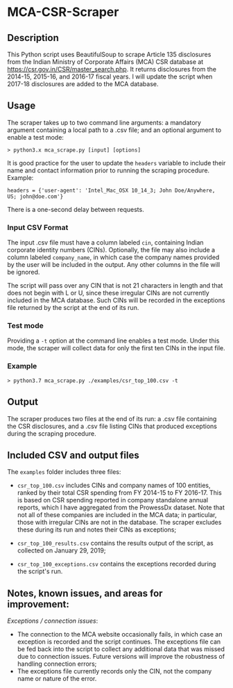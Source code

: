 # MCA-CSR-Scraper

## Description

This Python script uses BeautifulSoup to scrape Article 135 disclosures from the Indian Ministry of Corporate Affairs (MCA) CSR database at https://csr.gov.in/CSR/master_search.php. It returns disclosures from the 2014-15, 2015-16, and 2016-17 fiscal years. I will update the script when 2017-18 disclosures are added to the MCA database.

## Usage

The scraper takes up to two command line arguments: a mandatory argument containing a local path to a .csv file; and an optional argument to enable a test mode:

`> python3.x mca_scrape.py [input] [options]`

It is good practice for the user to update the `headers` variable to include their name and contact information prior to running the scraping procedure. Example:

`headers = {'user-agent': 'Intel_Mac_OSX 10_14_3; John Doe/Anywhere, US; john@doe.com'}`

There is a one-second delay between requests.

### Input CSV Format
The input .csv file must have a column labeled `cin`, containing Indian corporate identity numbers (CINs). Optionally, the file may also include a column labeled `company_name`, in which case the company names provided by the user will be included in the output. Any other columns in the file will be ignored.

The script will pass over any CIN that is not 21 characters in length and that does not begin with L or U, since these irregular CINs are not currently included in the MCA database. Such CINs will be recorded in the exceptions file returned by the script at the end of its run.

### Test mode
Providing a `-t` option at the command line enables a test mode. Under this mode, the scraper will collect data for only the first ten CINs in the input file.

### Example

`> python3.7 mca_scrape.py ./examples/csr_top_100.csv -t`

## Output

The scraper produces two files at the end of its run: a .csv file containing the CSR disclosures, and a .csv file listing CINs that produced exceptions during the scraping procedure.

## Included CSV and output files

The `examples` folder includes three files:
 * `csr_top_100.csv` includes CINs and company names of 100 entities, ranked by their total CSR spending from FY 2014-15 to FY 2016-17. This is based on CSR spending reported in company standalone annual reports, which I have aggregated from the ProwessDx dataset. Note that not all of these companies are included in the MCA data; in particular, those with irregular CINs are not in the database. The scraper excludes these during its run and notes their CINs as exceptions;

 * `csr_top_100_results.csv` contains the results output of the script, as collected on January 29, 2019;

 * `csr_top_100_exceptions.csv` contains the exceptions recorded during the script's run.

## Notes, known issues, and areas for improvement:

_Exceptions / connection issues_:
* The connection to the MCA website occasionally fails, in which case an exception is recorded and the script continues. The exceptions file can be fed back into the script to collect any additional data that was missed due to connection issues. Future versions will improve the robustness of handling connection errors;
* The exceptions file currently records only the CIN, not the company name or nature of the error.
